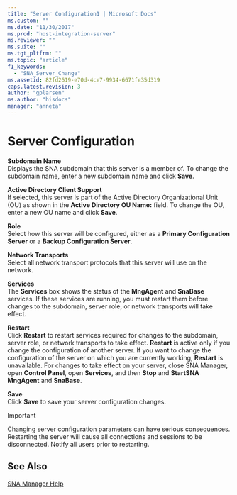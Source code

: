```yaml
---
title: "Server Configuration1 | Microsoft Docs"
ms.custom: ""
ms.date: "11/30/2017"
ms.prod: "host-integration-server"
ms.reviewer: ""
ms.suite: ""
ms.tgt_pltfrm: ""
ms.topic: "article"
f1_keywords: 
  - "SNA_Server_Change"
ms.assetid: 82fd2619-e70d-4ce7-9934-6671fe35d319
caps.latest.revision: 3
author: "gplarsen"
ms.author: "hisdocs"
manager: "anneta"
---
```

# Server Configuration
**Subdomain Name**  
 Displays the SNA subdomain that this server is a member of. To change the subdomain name, enter a new subdomain name and click **Save**.  
  
 **Active Directory Client Support**  
 If selected, this server is part of the Active Directory Organizational Unit (OU) as shown in the **Active Directory OU Name:** field. To change the OU, enter a new OU name and click **Save**.  
  
 **Role**  
 Select how this server will be configured, either as a **Primary Configuration Server** or a **Backup Configuration Server**.  
  
 **Network Transports**  
 Select all network transport protocols that this server will use on the network.  
  
 **Services**  
 The **Services** box shows the status of the **MngAgent** and **SnaBase** services. If these services are running, you must restart them before changes to the subdomain, server role, or network transports will take effect.  
  
 **Restart**  
 Click **Restart** to restart services required for changes to the subdomain, server role, or network transports to take effect. **Restart** is active only if you change the configuration of another server. If you want to change the configuration of the server on which you are currently working, **Restart** is unavailable. For changes to take effect on your server, close SNA Manager, open **Control Panel**, open **Services**, and then **Stop** and **StartSNA MngAgent** and **SnaBase**.  
  
 **Save**  
 Click **Save** to save your server configuration changes.  
  
> [!IMPORTANT]
>  Changing server configuration parameters can have serious consequences. Restarting the server will cause all connections and sessions to be disconnected. Notify all users prior to restarting.  
  
## See Also  
 [SNA Manager Help](../core/sna-manager-help1.md)